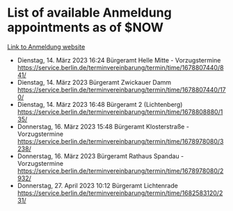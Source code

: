 # List of available Anmeldung appointments as of $NOW
[Link to Anmeldung website](https://service.berlin.de/terminvereinbarung/termin/tag.php?termin=1&anliegen[]=120686&dienstleisterlist=122210,122217,327316,122219,327312,122227,327314,122231,327346,122243,327348,122254,122252,329742,122260,329745,122262,329748,122271,327278,122273,327274,122277,327276,330436,122280,327294,122282,327290,122284,327292,122291,327270,122285,327266,122286,327264,122296,327268,150230,329760,122297,327286,122294,327284,122312,329763,122314,329775,122304,327330,122311,327334,122309,327332,317869,122281,327352,122279,329772,122283,122276,327324,122274,327326,122267,329766,122246,327318,122251,327320,122257,327322,122208,327298,122226,327300&herkunft=http%3A%2F%2Fservice.berlin.de%2Fdienstleistung%2F120686%2F)
- Dienstag, 14. März 2023 16:24 Bürgeramt Helle Mitte - Vorzugstermine https://service.berlin.de/terminvereinbarung/termin/time/1678807440/841/
- Dienstag, 14. März 2023  Bürgeramt Zwickauer Damm https://service.berlin.de/terminvereinbarung/termin/time/1678807440/170/
- Dienstag, 14. März 2023 16:48 Bürgeramt 2 (Lichtenberg) https://service.berlin.de/terminvereinbarung/termin/time/1678808880/135/
- Donnerstag, 16. März 2023 15:48 Bürgeramt Klosterstraße - Vorzugstermine https://service.berlin.de/terminvereinbarung/termin/time/1678978080/3238/
- Donnerstag, 16. März 2023  Bürgeramt Rathaus Spandau - Vorzugstermine https://service.berlin.de/terminvereinbarung/termin/time/1678978080/2932/
- Donnerstag, 27. April 2023 10:12 Bürgeramt Lichtenrade https://service.berlin.de/terminvereinbarung/termin/time/1682583120/231/
